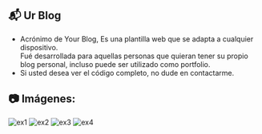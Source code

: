 ## 📬 Ur Blog 
- Acrónimo de Your Blog, Es una plantilla web que se adapta a cualquier dispositivo.</br> Fué desarrollada para aquellas personas que quieran tener su propio blog personal, incluso puede ser utilizado como portfolio.
- Si usted desea ver el código completo, no dude en contactarme.
## 📷 Imágenes:
![ex1](https://github.com/GabyyHshss/UrBlog/assets/135078706/6cad317a-2fbf-4f49-a5ec-634fb0111f34)
![ex2](https://github.com/GabyyHshss/UrBlog/assets/135078706/bbf15f47-9103-47db-a03f-5e7211250689)
![ex3](https://github.com/GabyyHshss/UrBlog/assets/135078706/fcbe60dd-d463-4d19-98fc-4f32c98c4803)
![ex4](https://github.com/GabyyHshss/UrBlog/assets/135078706/cade7cfe-601d-4037-90f7-10194bd6529f)
